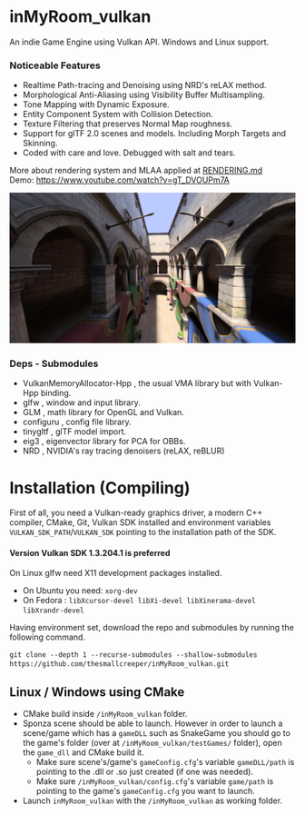 # inMyRoom_vulkan
An indie Game Engine using Vulkan API. Windows and Linux support.

### Noticeable Features
* Realtime Path-tracing and Denoising using NRD's reLAX method.
* Morphological Anti-Aliasing using Visibility Buffer Multisampling.
* Tone Mapping with Dynamic Exposure.
* Entity Component System with Collision Detection.
* Texture Filtering that preserves Normal Map roughness.
* Support for glTF 2.0 scenes and models. Including Morph Targets and Skinning.
* Coded with care and love. Debugged with salt and tears.

More about rendering system and MLAA applied at [RENDERING.md](./RENDERING.md) <br />
Demo: https://www.youtube.com/watch?v=gT_DVOUPm7A  

![Screenshot_0](screenshots/after.png "")

### Deps - Submodules
* VulkanMemoryAllocator-Hpp , the usual VMA library but with Vulkan-Hpp binding.
* glfw , window and input library.
* GLM , math library for OpenGL and Vulkan.
* configuru , config file library.
* tinygltf , glTF model import.
* eig3 , eigenvector library for PCA for OBBs.
* NRD , NVIDIA's ray tracing denoisers (reLAX, reBLUR)

# Installation (Compiling)

  First of all, you need a Vulkan-ready graphics driver, a modern C++ compiler, CMake, Git, Vulkan SDK installed and environment variables `VULKAN_SDK_PATH`/`VULKAN_SDK` pointing to the installation path of the SDK.

#### Version Vulkan SDK 1.3.204.1 is preferred
  
  On Linux glfw need X11 development packages installed.
  * On Ubuntu you need:
`xorg-dev`
  * On Fedora :
`libXcursor-devel libXi-devel libXinerama-devel libXrandr-devel`

  Having environment set, download the repo and submodules by running the following command.
```
git clone --depth 1 --recurse-submodules --shallow-submodules https://github.com/thesmallcreeper/inMyRoom_vulkan.git
```

 ## Linux / Windows using CMake
 
 * CMake build inside `/inMyRoom_vulkan` folder.
 * Sponza scene should be able to launch. However in order to launch a scene/game which has a `gameDLL` such as SnakeGame you should go to the game's folder (over at `/inMyRoom_vulkan/testGames/` folder), open the `game_dll` and CMake build it.
   - Make sure scene's/game's `gameConfig.cfg`'s variable `gameDLL/path` is pointing to the .dll or .so just created (if one was needed).
   - Make sure `/inMyRoom_vulkan/config.cfg`'s variable `game/path` is pointing to the game's `gameConfig.cfg` you want to launch.
 * Launch `inMyRoom_vulkan` with the `/inMyRoom_vulkan` as working folder.

